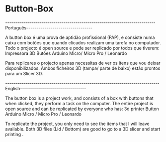 # Button-Box
---------------------------------------------------------------------------Português---------------------------------

A button box é uma prova de aptidão profissional (PAP), e consiste numa caixa com botões que quando clicados realizam uma tarefa no computador.
Todo o projecto é open source e pode ser replicado por todos que tiverem:
Impressora 3D
Butões
Arduíno Micro/ Micro Pro / Leonardo


Para replicares o projecto apenas necessitas de ver os itens que vou deixar disponibilizados.
Ambos ficheiros 3D (tampa/ parte de baixo) estão prontos para um Slicer 3D.

-----------------------------------------------------------------------------English---------------------------------

The button box is a project work, and consists of a box with buttons that when clicked, they perform a task on the computer.
The entire project is open source and can be replicated by everyone who has:
    3d printer
    Button
    Arduino Micro / Micro Pro / Leonardo


To replicate the project, you only need to see the items that I will leave available.
Both 3D files (Lid / Bottom) are good to go to a 3D slicer and start printing .
